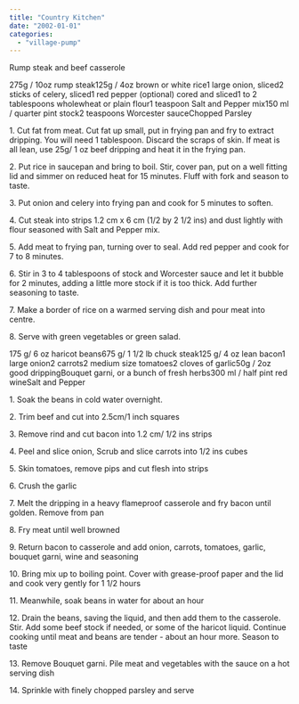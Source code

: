 ```yaml
---
title: "Country Kitchen"
date: "2002-01-01"
categories: 
  - "village-pump"
---
```


Rump steak and beef casserole

275g / 10oz rump steak125g / 4oz brown or white rice1 large onion, sliced2 sticks of celery, sliced1 red pepper (optional) cored and sliced1 to 2 tablespoons wholewheat or plain flour1 teaspoon Salt and Pepper mix150 ml / quarter pint stock2 teaspoons Worcester sauceChopped Parsley

1\. Cut fat from meat. Cut fat up small, put in frying pan and fry to extract dripping. You will need 1 tablespoon. Discard the scraps of skin. If meat is all lean, use 25g/ 1 oz beef dripping and heat it in the frying pan.

2\. Put rice in saucepan and bring to boil. Stir, cover pan, put on a well fitting lid and simmer on reduced heat for 15 minutes. Fluff with fork and season to taste.

3\. Put onion and celery into frying pan and cook for 5 minutes to soften.

4\. Cut steak into strips 1.2 cm x 6 cm (1/2 by 2 1/2 ins) and dust lightly with flour seasoned with Salt and Pepper mix.

5\. Add meat to frying pan, turning over to seal. Add red pepper and cook for 7 to 8 minutes.

6\. Stir in 3 to 4 tablespoons of stock and Worcester sauce and let it bubble for 2 minutes, adding a little more stock if it is too thick. Add further seasoning to taste.

7\. Make a border of rice on a warmed serving dish and pour meat into centre.

8\. Serve with green vegetables or green salad.

175 g/ 6 oz haricot beans675 g/ 1 1/2 lb chuck steak125 g/ 4 oz lean bacon1 large onion2 carrots2 medium size tomatoes2 cloves of garlic50g / 2oz good drippingBouquet garni, or a bunch of fresh herbs300 ml / half pint red wineSalt and Pepper

1\. Soak the beans in cold water overnight.

2\. Trim beef and cut into 2.5cm/1 inch squares

3\. Remove rind and cut bacon into 1.2 cm/ 1/2 ins strips

4\. Peel and slice onion, Scrub and slice carrots into 1/2 ins cubes

5\. Skin tomatoes, remove pips and cut flesh into strips

6\. Crush the garlic

7\. Melt the dripping in a heavy flameproof casserole and fry bacon until golden. Remove from pan

8\. Fry meat until well browned

9\. Return bacon to casserole and add onion, carrots, tomatoes, garlic, bouquet garni, wine and seasoning

10\. Bring mix up to boiling point. Cover with grease-proof paper and the lid and cook very gently for 1 1/2 hours

11\. Meanwhile, soak beans in water for about an hour

12\. Drain the beans, saving the liquid, and then add them to the casserole. Stir. Add some beef stock if needed, or some of the haricot liquid. Continue cooking until meat and beans are tender - about an hour more. Season to taste

13\. Remove Bouquet garni. Pile meat and vegetables with the sauce on a hot serving dish

14\. Sprinkle with finely chopped parsley and serve
